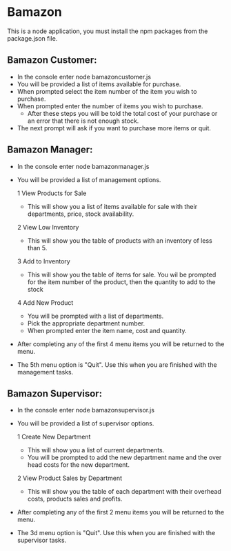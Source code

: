 # Bamazon

This is a node application, you must install the npm packages from the package.json file.

## Bamazon Customer:
  - In the console enter node bamazoncustomer.js
  - You will be provided a list of items available for purchase.
  - When prompted select the item number of the item you wish to purchase.
  - When prompted enter the number of items you wish to purchase.     
    - After these steps you will be told the total cost of your purchase or an error that there is not enough stock.
  - The next prompt will ask if you want to purchase more items or quit.
 
 
## Bamazon Manager:
 - In the console enter node bamazonmanager.js
 - You will be provided a list of management options.
 
    1 View Products for Sale
      - This will show you a list of items available for sale with their departments, price, stock availability.
  
    2 View Low Inventory
      - This will show you the table of products with an inventory of less than 5.
      
    3 Add to Inventory
      - This will show you the table of items for sale.  You wil be prompted for the item number of the product, then the quantity to add to the stock
 
    4 Add New Product
      - You will be prompted with a list of departments.  
      - Pick the appropriate department number.
      - When prompted enter the item name, cost and quantity.
  
 - After completing any of the first 4 menu items you will be returned to the menu.
 
 - The 5th menu option is "Quit".  Use this when you are finished with the management tasks.
 
 
## Bamazon Supervisor:
 - In the console enter node bamazonsupervisor.js
 - You will be provided a list of supervisor options.
 
   1 Create New Department
      - This will show you a list of current departments.  
      - You will be prompted to add the new department name and the over head costs for the new department.
  
    2 View Product Sales by Department
      - This will show you the table of each department with their overhead costs, products sales and profits.
      
  
 - After completing any of the first 2 menu items you will be returned to the menu.
 
 - The 3d menu option is "Quit".  Use this when you are finished with the supervisor tasks.
 

